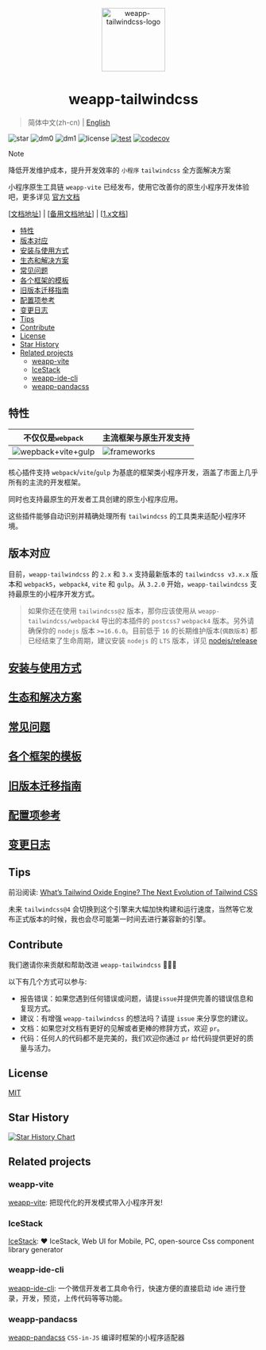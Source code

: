 <p align="center">

<a href="https://weapp-tw.icebreaker.top">

<img src="./assets/logo.png" alt="weapp-tailwindcss-logo" width="128">
</a>

<br>

<h1 align="center">weapp-tailwindcss</h1>

</p>

> 简体中文(zh-cn) | [English](./README_en.md)

![star](https://badgen.net/github/stars/sonofmagic/weapp-tailwindcss)
![dm0](https://badgen.net/npm/dm/weapp-tailwindcss)
![dm1](https://badgen.net/npm/dm/weapp-tailwindcss-webpack-plugin)
![license](https://badgen.net/npm/license/weapp-tailwindcss)
[![test](https://github.com/sonofmagic/weapp-tailwindcss/actions/workflows/test.yml/badge.svg?branch=main)](https://github.com/sonofmagic/weapp-tailwindcss/actions/workflows/test.yml)
[![codecov](https://codecov.io/gh/sonofmagic/weapp-tailwindcss/branch/main/graph/badge.svg?token=zn05qXYznt)](https://codecov.io/gh/sonofmagic/weapp-tailwindcss)

> [!NOTE]
> 降低开发维护成本，提升开发效率的 `小程序` `tailwindcss` 全方面解决方案
>
> 小程序原生工具链 `weapp-vite` 已经发布，使用它改善你的原生小程序开发体验吧，更多详见 [官方文档](https://vite.icebreaker.top/)

\[[文档地址](https://weapp-tw.icebreaker.top)\] \| \[[备用文档地址](https://sonofmagic.github.io/weapp-tailwindcss/)\] \| \[[1.x文档]('./v1.md')\]

- [特性](#特性)
- [版本对应](#版本对应)
- [安装与使用方式](#安装与使用方式)
- [生态和解决方案](#生态和解决方案)
- [常见问题](#常见问题)
- [各个框架的模板](#各个框架的模板)
- [旧版本迁移指南](#旧版本迁移指南)
- [配置项参考](#配置项参考)
- [变更日志](#变更日志)
- [Tips](#tips)
- [Contribute](#contribute)
- [License](#license)
- [Star History](#star-history)
- [Related projects](#related-projects)
  - [weapp-vite](#weapp-vite)
  - [IceStack](#icestack)
  - [weapp-ide-cli](#weapp-ide-cli)
  - [weapp-pandacss](#weapp-pandacss)

## 特性

| 不仅仅是`webpack`                                   | 主流框架与原生开发支持                          |
| --------------------------------------------------- | ----------------------------------------------- |
| ![wepback+vite+gulp](./assets/weapp-tw-plugins.png) | ![frameworks](./assets/weapp-tw-frameworks.png) |

核心插件支持 `webpack`/`vite`/`gulp` 为基底的框架类小程序开发，涵盖了市面上几乎所有的主流的开发框架。

同时也支持最原生的开发者工具创建的原生小程序应用。

这些插件能够自动识别并精确处理所有 `tailwindcss` 的工具类来适配小程序环境。

## 版本对应

目前，`weapp-tailwindcss` 的 `2.x` 和 `3.x` 支持最新版本的 `tailwindcss v3.x.x` 版本和 `webpack5`，`webpack4`, `vite` 和 `gulp`。从 `3.2.0` 开始，`weapp-tailwindcss` 支持最原生的小程序开发方式。

> 如果你还在使用 `tailwindcss@2` 版本，那你应该使用从 `weapp-tailwindcss/webpack4` 导出的本插件的 `postcss7` `webpack4` 版本。另外请确保你的 `nodejs` 版本 `>=16.6.0`。目前低于 `16` 的长期维护版本(`偶数版本`) 都已经结束了生命周期，建议安装 `nodejs` 的 `LTS` 版本，详见 [nodejs/release](https://github.com/nodejs/release)

## [安装与使用方式](https://weapp-tw.icebreaker.top/docs/quick-start/install)

## [生态和解决方案](https://weapp-tw.icebreaker.top/docs/community/templates)

## [常见问题](https://weapp-tw.icebreaker.top/docs/issues/)

## [各个框架的模板](https://weapp-tw.icebreaker.top/docs/community/templates)

## [旧版本迁移指南](https://weapp-tw.icebreaker.top/docs/migrations/v2)

## [配置项参考](https://weapp-tw.icebreaker.top/docs/api/interfaces/UserDefinedOptions)

## [变更日志](./CHANGELOG.md)

## Tips

前沿阅读: [What’s Tailwind Oxide Engine? The Next Evolution of Tailwind CSS](https://medium.com/@bomber.marek/whats-tailwind-oxide-engine-the-next-evolution-of-tailwind-css-32e7ef8e19a1)

未来 `tailwindcss@4` 会切换到这个引擎来大幅加快构建和运行速度，当然等它发布正式版本的时候，我也会尽可能第一时间去进行兼容新的引擎。

## Contribute

我们邀请你来贡献和帮助改进 `weapp-tailwindcss` 💚💚💚

以下有几个方式可以参与:

- 报告错误：如果您遇到任何错误或问题，请提`issue`并提供完善的错误信息和复现方式。
- 建议：有增强 `weapp-tailwindcss` 的想法吗？请提 `issue` 来分享您的建议。
- 文档：如果您对文档有更好的见解或者更棒的修辞方式，欢迎 `pr`。
- 代码：任何人的代码都不是完美的，我们欢迎你通过 `pr` 给代码提供更好的质量与活力。

## License

[MIT](./LICENSE)

## Star History

[![Star History Chart](https://api.star-history.com/svg?repos=sonofmagic/weapp-tailwindcss&type=Date)](https://star-history.com/#sonofmagic/weapp-tailwindcss&Date)

## Related projects

### weapp-vite

[weapp-vite](https://vite.icebreaker.top/): 把现代化的开发模式带入小程序开发!

### IceStack

[IceStack](https://github.com/sonofmagic/icestack): ❤️ IceStack, Web UI for Mobile, PC, open-source Css component library generator

### weapp-ide-cli

[weapp-ide-cli](https://github.com/sonofmagic/utils/tree/main/packages/weapp-ide-cli): 一个微信开发者工具命令行，快速方便的直接启动 ide 进行登录，开发，预览，上传代码等等功能。

### weapp-pandacss

[weapp-pandacss](https://github.com/sonofmagic/weapp-pandacss) `CSS-in-JS` 编译时框架的小程序适配器
